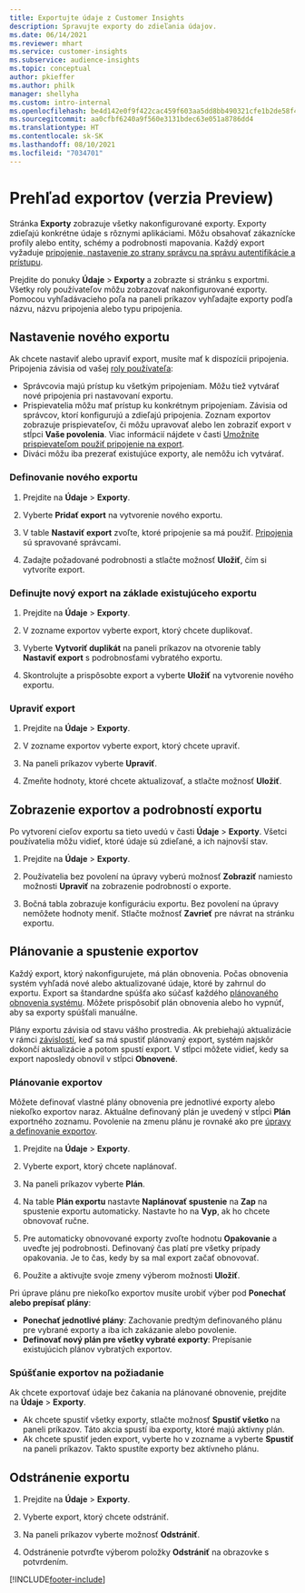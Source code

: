 ```yaml
---
title: Exportujte údaje z Customer Insights
description: Spravujte exporty do zdieľania údajov.
ms.date: 06/14/2021
ms.reviewer: mhart
ms.service: customer-insights
ms.subservice: audience-insights
ms.topic: conceptual
author: pkieffer
ms.author: philk
manager: shellyha
ms.custom: intro-internal
ms.openlocfilehash: be4d142e0f9f422cac459f603aa5dd8bb490321cfe1b2de58f4a128ae56f4ba3
ms.sourcegitcommit: aa0cfbf6240a9f560e3131bdec63e051a8786dd4
ms.translationtype: HT
ms.contentlocale: sk-SK
ms.lasthandoff: 08/10/2021
ms.locfileid: "7034701"
---
```

# <a name="exports-preview-overview"></a>Prehľad exportov (verzia Preview)

Stránka **Exporty** zobrazuje všetky nakonfigurované exporty. Exporty zdieľajú konkrétne údaje s rôznymi aplikáciami. Môžu obsahovať zákaznícke profily alebo entity, schémy a podrobnosti mapovania. Každý export vyžaduje [pripojenie, nastavenie zo strany správcu na správu autentifikácie a prístupu](connections.md).

Prejdite do ponuky **Údaje** > **Exporty** a zobrazte si stránku s exportmi. Všetky roly používateľov môžu zobrazovať nakonfigurované exporty. Pomocou vyhľadávacieho poľa na paneli príkazov vyhľadajte exporty podľa názvu, názvu pripojenia alebo typu pripojenia.

## <a name="set-up-a-new-export"></a>Nastavenie nového exportu

Ak chcete nastaviť alebo upraviť export, musíte mať k dispozícii pripojenia. Pripojenia závisia od vašej [roly používateľa](permissions.md):
- Správcovia majú prístup ku všetkým pripojeniam. Môžu tiež vytvárať nové pripojenia pri nastavovaní exportu.
- Prispievatelia môžu mať prístup ku konkrétnym pripojeniam. Závisia od správcov, ktorí konfigurujú a zdieľajú pripojenia. Zoznam exportov zobrazuje prispievateľov, či môžu upravovať alebo len zobraziť export v stĺpci **Vaše povolenia**. Viac informácií nájdete v časti [Umožnite prispievateľom použiť pripojenie na export](connections.md#allow-contributors-to-use-a-connection-for-exports).
- Diváci môžu iba prezerať existujúce exporty, ale nemôžu ich vytvárať.

### <a name="define-a-new-export"></a>Definovanie nového exportu

1. Prejdite na **Údaje** > **Exporty**.

1. Vyberte **Pridať export** na vytvorenie nového exportu.

1. V table **Nastaviť export** zvoľte, ktoré pripojenie sa má použiť. [Pripojenia](connections.md) sú spravované správcami. 

1. Zadajte požadované podrobnosti a stlačte možnosť **Uložiť**, čím si vytvoríte export.

### <a name="define-a-new-export-based-on-an-existing-export"></a>Definujte nový export na základe existujúceho exportu

1. Prejdite na **Údaje** > **Exporty**.

1. V zozname exportov vyberte export, ktorý chcete duplikovať.

1. Vyberte **Vytvoriť duplikát** na paneli príkazov na otvorenie tably **Nastaviť export** s podrobnosťami vybratého exportu.

1. Skontrolujte a prispôsobte export a vyberte **Uložiť** na vytvorenie nového exportu.

### <a name="edit-an-export"></a>Upraviť export

1. Prejdite na **Údaje** > **Exporty**.

1. V zozname exportov vyberte export, ktorý chcete upraviť.

1. Na paneli príkazov vyberte **Upraviť**.

1. Zmeňte hodnoty, ktoré chcete aktualizovať, a stlačte možnosť **Uložiť**.

## <a name="view-exports-and-export-details"></a>Zobrazenie exportov a podrobností exportu

Po vytvorení cieľov exportu sa tieto uvedú v časti **Údaje** > **Exporty**. Všetci používatelia môžu vidieť, ktoré údaje sú zdieľané, a ich najnovší stav.

1. Prejdite na **Údaje** > **Exporty**.

1. Používatelia bez povolení na úpravy vyberú možnosť **Zobraziť** namiesto možnosti **Upraviť** na zobrazenie podrobností o exporte.

1. Bočná tabla zobrazuje konfiguráciu exportu. Bez povolení na úpravy nemôžete hodnoty meniť. Stlačte možnosť **Zavrieť** pre návrat na stránku exportu.

## <a name="schedule-and-run-exports"></a>Plánovanie a spustenie exportov

Každý export, ktorý nakonfigurujete, má plán obnovenia. Počas obnovenia systém vyhľadá nové alebo aktualizované údaje, ktoré by zahrnul do exportu. Export sa štandardne spúšťa ako súčasť každého [plánovaného obnovenia systému](system.md#schedule-tab). Môžete prispôsobiť plán obnovenia alebo ho vypnúť, aby sa exporty spúšťali manuálne.

Plány exportu závisia od stavu vášho prostredia. Ak prebiehajú aktualizácie v rámci [závislostí](system.md#refresh-policies), keď sa má spustiť plánovaný export, systém najskôr dokončí aktualizácie a potom spustí export. V stĺpci môžete vidieť, kedy sa export naposledy obnovil v stĺpci **Obnovené**.

### <a name="schedule-exports"></a>Plánovanie exportov

Môžete definovať vlastné plány obnovenia pre jednotlivé exporty alebo niekoľko exportov naraz. Aktuálne definovaný plán je uvedený v stĺpci **Plán** exportného zoznamu. Povolenie na zmenu plánu je rovnaké ako pre [úpravy a definovanie exportov](export-destinations.md#set-up-a-new-export). 

1. Prejdite na **Údaje** > **Exporty**.

1. Vyberte export, ktorý chcete naplánovať.

1. Na paneli príkazov vyberte **Plán**.

1. Na table **Plán exportu** nastavte **Naplánovať spustenie** na **Zap** na spustenie exportu automaticky. Nastavte ho na **Vyp**, ak ho chcete obnovovať ručne.

1. Pre automaticky obnovované exporty zvoľte hodnotu **Opakovanie** a uveďte jej podrobnosti. Definovaný čas platí pre všetky prípady opakovania. Je to čas, kedy by sa mal export začať obnovovať.

1. Použite a aktivujte svoje zmeny výberom možnosti **Uložiť**.

Pri úprave plánu pre niekoľko exportov musíte urobiť výber pod **Ponechať alebo prepísať plány**:
- **Ponechať jednotlivé plány**: Zachovanie predtým definovaného plánu pre vybrané exporty a iba ich zakázanie alebo povolenie.
- **Definovať nový plán pre všetky vybraté exporty**: Prepísanie existujúcich plánov vybratých exportov.

### <a name="run-exports-on-demand"></a>Spúšťanie exportov na požiadanie

Ak chcete exportovať údaje bez čakania na plánované obnovenie, prejdite na **Údaje** > **Exporty**.

- Ak chcete spustiť všetky exporty, stlačte možnosť **Spustiť všetko** na paneli príkazov. Táto akcia spustí iba exporty, ktoré majú aktívny plán.
- Ak chcete spustiť jeden export, vyberte ho v zozname a vyberte **Spustiť** na paneli príkazov. Takto spustíte exporty bez aktívneho plánu. 

## <a name="remove-an-export"></a>Odstránenie exportu

1. Prejdite na **Údaje** > **Exporty**.

1. Vyberte export, ktorý chcete odstrániť.

1. Na paneli príkazov vyberte možnosť **Odstrániť**.

1. Odstránenie potvrďte výberom položky **Odstrániť** na obrazovke s potvrdením.


[!INCLUDE[footer-include](../includes/footer-banner.md)]
